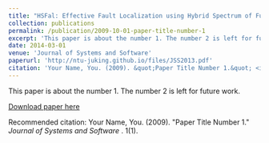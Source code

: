 ```yaml
---
title: "HSFal: Effective Fault Localization using Hybrid Spectrum of Full Slices and Execution Slices"
collection: publications
permalink: /publication/2009-10-01-paper-title-number-1
excerpt: 'This paper is about the number 1. The number 2 is left for future work.'
date: 2014-03-01
venue: 'Journal of Systems and Software'
paperurl: 'http://ntu-juking.github.io/files/JSS2013.pdf'
citation: 'Your Name, You. (2009). &quot;Paper Title Number 1.&quot; <i>Journal 1</i>. 1(1).'
---
```

This paper is about the number 1. The number 2 is left for future work.

[Download paper here](http://ntu-juking.github.io/files/JSS2013.pdf)

Recommended citation: Your Name, You. (2009). "Paper Title Number 1." <i>Journal of Systems and Software </i>. 1(1).
